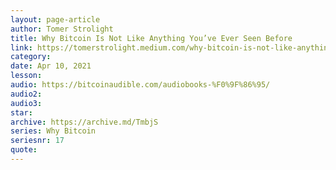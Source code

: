 ```yaml
---
layout: page-article
author: Tomer Strolight
title: Why Bitcoin Is Not Like Anything You’ve Ever Seen Before
link: https://tomerstrolight.medium.com/why-bitcoin-is-not-like-anything-youve-ever-seen-before-9a7e09b5cc0f
category: 
date: Apr 10, 2021
lesson: 
audio: https://bitcoinaudible.com/audiobooks-%F0%9F%86%95/
audio2: 
audio3: 
star: 
archive: https://archive.md/TmbjS
series: Why Bitcoin
seriesnr: 17
quote: 
---
```

